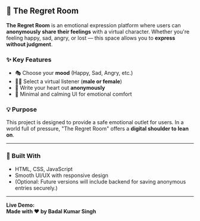 ## 🌌 The Regret Room

**The Regret Room** is an emotional expression platform where users can **anonymously share their feelings** with a virtual character. Whether you're feeling happy, sad, angry, or lost — this space allows you to **express without judgment**.

### ✨ Key Features

* 🎭 Choose your **mood** (Happy, Sad, Angry, etc.)
* 🧍‍♂️ Select a virtual listener (**male or female**)
* 📝 Write your heart out **anonymously**
* 🌙 Minimal and calming UI for emotional comfort

### 💡 Purpose

This project is designed to provide a safe emotional outlet for users. In a world full of pressure, "The Regret Room" offers a **digital shoulder to lean on**.

---

### 🔧 Built With

* HTML, CSS, JavaScript
* Smooth UI/UX with responsive design
* (Optional: Future versions will include backend for saving anonymous entries securely.)

---

**Live Demo:**  
**Made with ❤️ by Badal Kumar Singh**

 
